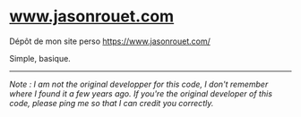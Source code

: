 # www.jasonrouet.com
Dépôt de mon site perso https://www.jasonrouet.com/

Simple, basique.

---
*Note : I am not the original developper for this code, I don't remember where I found it a few years ago. If you're the original developer of this code, please ping me so that I can credit you correctly.*
